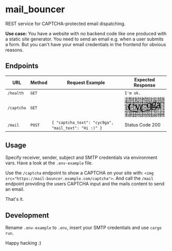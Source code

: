 # mail_bouncer

REST service for CAPTCHA-protected email dispatching.

**Use case:** You have a website with no backend code like one produced with a static site generator. You need to send an email e.g. when a user submits a form.
But you can't have your email credentials in the frontend for obvious reasons.

## Endpoints

| URL        | Method | Request Example                                      | Expected Response                       |
| ---------- | ------ | ---------------------------------------------------- | --------------------------------------- |
| `/health`  | `GET`  |                                                      | `I'm ok.`                               |
| `/captcha` | `GET`  |                                                      | ![CAPTCHA example](captcha-example.png) |
| `/mail`    | `POST` | `{ "captcha_text": "cyc9ga", "mail_text": "Hi :)" }` | Status Code 200                         |

## Usage

Specify receiver, sender, subject and SMTP credentials via environment vars. Have a look at the `.env-example` file.

Use the `/captcha` endpoint to show a CAPTCHA on your site with: `<img src="https://mail-bouncer.example.com/captcha">`.
And call the `/mail` endpoint providing the users CAPTCHA input and the mails content to send an email.

That's it.

## Development

Rename `.env-example` to `.env`, insert your SMTP credentials and use `cargo run`.

Happy hacking :)
